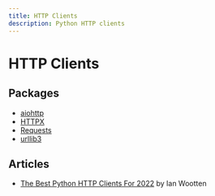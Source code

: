 ```yaml
---
title: HTTP Clients
description: Python HTTP clients
---
```


# HTTP Clients

## Packages

- [aiohttp](https://github.com/aio-libs/aiohttp)
- [HTTPX](https://github.com/encode/httpx)
- [Requests](https://github.com/psf/requests)
- [urllib3](https://github.com/urllib3/urllib3)

## Articles

- [The Best Python HTTP Clients For 2022](https://www.scrapingbee.com/blog/best-python-http-clients/) by Ian Wootten
